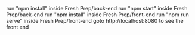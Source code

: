 run "npm install" inside Fresh Prep/back-end
run "npm start" inside Fresh Prep/back-end
run "npm install" inside Fresh Prep/front-end
run "npm run serve" inside Fresh Prep/front-end
goto http://localhost:8080 to see the front end

